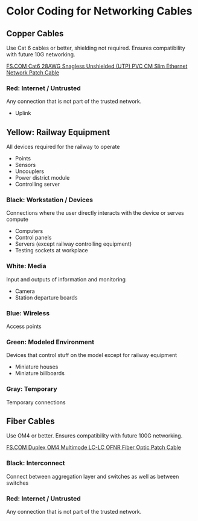 # Color Coding for Networking Cables

## Copper Cables
Use Cat 6 cables or better, shielding not required.
Ensures compatibility with future 10G networking.

[FS.COM Cat6 28AWG Snagless Unshielded (UTP) PVC CM Slim Ethernet Network Patch Cable](https://www.fs.com/products/63440.html)

### Red: Internet / Untrusted
Any connection that is not part of the trusted network.
- Uplink

## Yellow: Railway Equipment
All devices required for the railway to operate
- Points
- Sensors
- Uncouplers
- Power district module
- Controlling server

### Black: Workstation / Devices
Connections where the user directly interacts with the device or serves compute
- Computers
- Control panels
- Servers (except railway controlling equipment)
- Testing sockets at workplace

### White: Media
Input and outputs of information and monitoring
- Camera
- Station departure boards

### Blue: Wireless
Access points

### Green: Modeled Environment
Devices that control stuff on the model except for railway equipment
- Miniature houses
- Miniature billboards

### Gray: Temporary
Temporary connections

## Fiber Cables
Use OM4 or better.
Ensures compatibility with future 100G networking.

[FS.COM Duplex OM4 Multimode LC-LC OFNR Fiber Optic Patch Cable](https://www.fs.com/products/17235.html)

### Black: Interconnect
Connect between aggregation layer and switches as well as between switches

### Red: Internet / Untrusted
Any connection that is not part of the trusted network.
